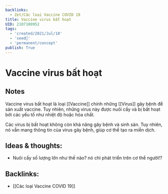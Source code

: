 ```yaml
---
backlinks:
  - Zet/Các loại Vaccine COVID 19
title: Vaccine virus bất hoạt
UID: 2107100952
tags:
  - 'created/2021/Jul/10'
  - 'seed🥜'
  - 'permanent/concept'
publish: True
---
```

# Vaccine virus bất hoạt

## Notes
Vaccine virus bất hoạt là loại [[Vaccine]] chính những [[Virus]] gây bệnh để sản xuất vaccine. Tuy nhiên, những virus này được nuôi cấy và bị bất hoạt bởi các yếu tố như nhiệt độ hoặc hóa chất.

Các virus bị bất hoạt không còn khả năng gây bệnh và sinh sản. Tuy nhiên, nó vẫn mang thông tin của virus gây bệnh, giúp cơ thể tạo ra miễn dịch.

## Ideas & thoughts:
- Nuôi cấy số lượng lớn như thế nào? nó chỉ phát triển trên cơ thể người!?


## Backlinks:
- [[Các loại Vaccine COVID 19]]
